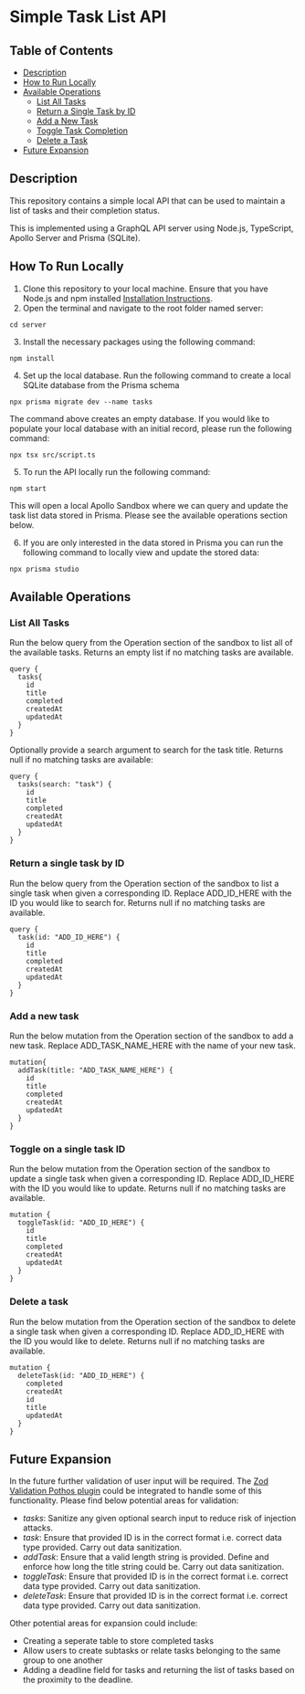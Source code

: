 # Simple Task List API

## Table of Contents
- [Description](#description)
- [How to Run Locally](#how-to-run-locally)
- [Available Operations](#available-operations)
  - [List All Tasks](#list-all-tasks)
  - [Return a Single Task by ID](#return-a-single-task-by-id)
  - [Add a New Task](#add-a-new-task)
  - [Toggle Task Completion](#toggle-task-completion)
  - [Delete a Task](#delete-a-task)
- [Future Expansion](#future-expansion)


## Description 
This repository contains a simple local API that can be used to maintain a list of tasks and their completion status.

This is implemented using a GraphQL API server using Node.js, TypeScript, Apollo Server and Prisma (SQLite).  

## How To Run Locally
1. Clone this repository to your local machine. Ensure that you have Node.js and npm installed [Installation Instructions](https://docs.npmjs.com/downloading-and-installing-node-js-and-npm). 
2. Open the terminal and navigate to the root folder named server: 
```
cd server
```
3. Install the necessary packages using the following command:
```
npm install 
```
4. Set up the local database. Run the following command to create a local SQLite database from the Prisma schema
```
npx prisma migrate dev --name tasks
```
The command above creates an empty database. If you would like to populate your local database with an initial record, please run the following command: 
```
npx tsx src/script.ts
```
5. To run the API locally run the following command: 
```
npm start
```
This will open a local Apollo Sandbox where we can query and update the task list data stored in Prisma. Please see the available operations section below. 

6. If you are only interested in the data stored in Prisma you can run the following command to locally view and update the stored data: 
```
npx prisma studio
```


## Available Operations

### List All Tasks 
Run the below query from the Operation section of the sandbox to list all of the available tasks. Returns an empty list if no matching tasks are available.
```
query {
  tasks{
    id
    title
    completed
    createdAt
    updatedAt
  }
}
```
Optionally provide a search argument to search for the task title. Returns null if no matching tasks are available:
```
query {
  tasks(search: "task") {
    id
    title
    completed
    createdAt
    updatedAt
  }
}
```

### Return a single task by ID
Run the below query from the Operation section of the sandbox to list a single task when given a corresponding ID. Replace ADD_ID_HERE with the ID you would like to search for. Returns null if no matching tasks are available.
```
query {
  task(id: "ADD_ID_HERE") {
    id
    title
    completed
    createdAt
    updatedAt
  }
} 
```
### Add a new task
Run the below mutation from the Operation section of the sandbox to add a new task. Replace ADD_TASK_NAME_HERE with the name of your new task.
```
mutation{
  addTask(title: "ADD_TASK_NAME_HERE") {
    id
    title
    completed
    createdAt
    updatedAt
  }
}
``` 

### Toggle on a single task ID
Run the below mutation from the Operation section of the sandbox to update a single task when given a corresponding ID. Replace ADD_ID_HERE with the ID you would like to update. Returns null if no matching tasks are available.
```
mutation {
  toggleTask(id: "ADD_ID_HERE") {
    id
    title
    completed
    createdAt
    updatedAt
  }
}
```
### Delete a task
Run the below mutation from the Operation section of the sandbox to delete a single task when given a corresponding ID. Replace ADD_ID_HERE with the ID you would like to delete. Returns null if no matching tasks are available.
```
mutation {
  deleteTask(id: "ADD_ID_HERE") {
    completed
    createdAt
    id
    title
    updatedAt
  }
}
```

## Future Expansion 
In the future further validation of user input will be required. The [Zod Validation Pothos plugin](https://pothos-graphql.dev/docs/plugins/zod) could be integrated to handle some of this functionality. Please find below potential areas for validation:
- *tasks*: Sanitize any given optional search input to reduce risk of injection attacks. 
- *task*: Ensure that provided ID is in the correct format i.e. correct data type provided. Carry out data sanitization. 
- *addTask*: Ensure that a valid length string is provided. Define and enforce how long the title string could be. Carry out data sanitization.  
- *toggleTask*: Ensure that provided ID is in the correct format i.e. correct data type provided. Carry out data sanitization. 
- *deleteTask*: Ensure that provided ID is in the correct format i.e. correct data type provided. Carry out data sanitization. 

Other potential areas for expansion could include:
- Creating a seperate table to store completed tasks 
- Allow users to create subtasks or relate tasks belonging to the same group to one another
- Adding a deadline field for tasks and returning the list of tasks based on the proximity to the deadline. 
